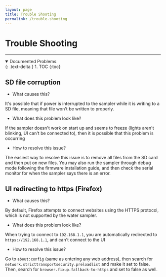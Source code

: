 ```yaml
---
layout: page
title: Trouble Shooting
permalink: /trouble-shooting
---
```


# **Trouble Shooting**

----

<details open markdown="block">
  <summary>
    Documented Problems
  </summary>
  {: .text-delta }
1. TOC
{:toc}
</details>


## SD file corruption

- What causes this?

It's possible that if power is interrupted to the sampler while it is writing to a SD file, meaning that file won't be written to properly. 

- What does this problem look like?

If the sampler doesn't work on start up and seems to freeze (lights aren't blinking, UI can't be connected to), then it is possible that this problem is occurring

- How to resolve this issue?

The easiest way to resolve this issue is to remove all files from the SD card and then put on new files. You may also run the sampler through debug mode following the firmware installation guide, and then check the serial monitor for when the sampler says there is an error.

## UI redirecting to https (Firefox)
- What causes this?

By default, Firefox attempts to connect websites using the HTTPS protocol, which is not supported by the water sampler.

- What does this problem look like?

When trying to connect to `192.168.1.1`, you are automatically redirected to `https://192.168.1.1`, and can't connect to the UI

- How to resolve this issue?

Go to `about:config` (same as entering any web address), then search for `network.stricttransportsecurity.preloadlist` and make it set to false. Then, search for `browser.fixup.fallback-to-https` and set to false as well.